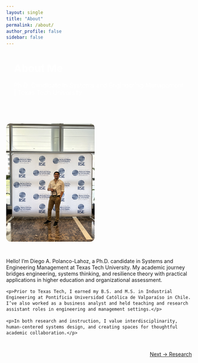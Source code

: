 ```yaml
---
layout: single
title: "About"
permalink: /about/
author_profile: false
sidebar: false
---
```


<div style="background: var(--mm-dark); color: white; padding: 2em 1.5em; border-radius: 12px; margin-bottom: 2em;">
  <h1 style="margin-top: 0;">About Me</h1>
  <p style="font-size: 1.2em;">Ph.D. Candidate in Systems and Engineering Management | Texas Tech University</p>
</div>

<div style="display: flex; align-items: flex-start; gap: 30px; flex-wrap: wrap;">
  <img src="/images/about-photo.jpg" alt="Diego Polanco Lahoz" style="max-width: 240px; border-radius: 12px;">

  <div style="flex: 1; min-width: 280px;">
    <p>Hello! I’m Diego A. Polanco-Lahoz, a Ph.D. candidate in Systems and Engineering Management at Texas Tech University. My academic journey bridges engineering, systems thinking, and resilience theory with practical applications in higher education and organizational assessment.</p>

    <p>Prior to Texas Tech, I earned my B.S. and M.S. in Industrial Engineering at Pontificia Universidad Católica de Valparaíso in Chile. I’ve also worked as a business analyst and held teaching and research assistant roles in engineering and management settings.</p>

    <p>In both research and instruction, I value interdisciplinarity, human-centered systems design, and creating spaces for thoughtful academic collaboration.</p>
  </div>
</div>
<p style="text-align: right; margin-top: 2em;">
  <a href="/_pages/research/" class="btn btn--primary">Next → Research</a>
</p>

